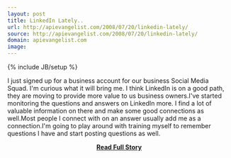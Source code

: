 ```yaml
---
layout: post
title: LinkedIn Lately..
url: http://apievangelist.com/2008/07/20/linkedin-lately/
source: http://apievangelist.com/2008/07/20/linkedin-lately/
domain: apievangelist.com
image: 
---
```

{% include JB/setup %}<p>I just signed up for a business account for our business Social Media Squad.  I'm curious what it will bring me.   I think LinkedIn is on a good path, they are moving to provide more value to us business owners.I've started monitoring the questions and answers on LinkedIn more.  I find a lot of valuable information on there and make some good connections as well.Most people I connect with on an answer usually add me as a connection.I'm going to play around with training myself to remember questions I have and start posting questions as well.</p>
<center><p><a href="http://apievangelist.com/2008/07/20/linkedin-lately/" style='padding:25px; font-sze:18px; font-weight: bold;'>Read Full Story</a></p></center>
